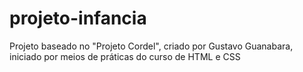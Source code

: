 # projeto-infancia
 Projeto baseado no "Projeto Cordel", criado por Gustavo Guanabara, iniciado por meios de práticas do curso de HTML e CSS
